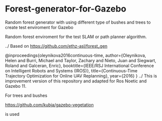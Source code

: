 # Forest-generator-for-Gazebo
Random forest generator with using different type of bushes and trees to create test enviroment for Gazebo


Random forest enviroment for the test SLAM or path planner algorithm.

../
Based on 
https://github.com/ethz-asl/forest_gen

@inproceedings{oleynikova2016continuous-time,
  author={Oleynikova, Helen and Burri, Michael and Taylor, Zachary  and  Nieto, Juan and Siegwart, Roland and Galceran, Enric},
  booktitle={IEEE/RSJ International Conference on Intelligent Robots and Systems (IROS)},
  title={Continuous-Time Trajectory Optimization for Online UAV Replanning},
  year={2016}
}
../
This is improvement version of this repository and adapted for Ros Noetic and Gazebo 11.

For trees and bushes 

https://github.com/kubja/gazebo-vegetation

is used


